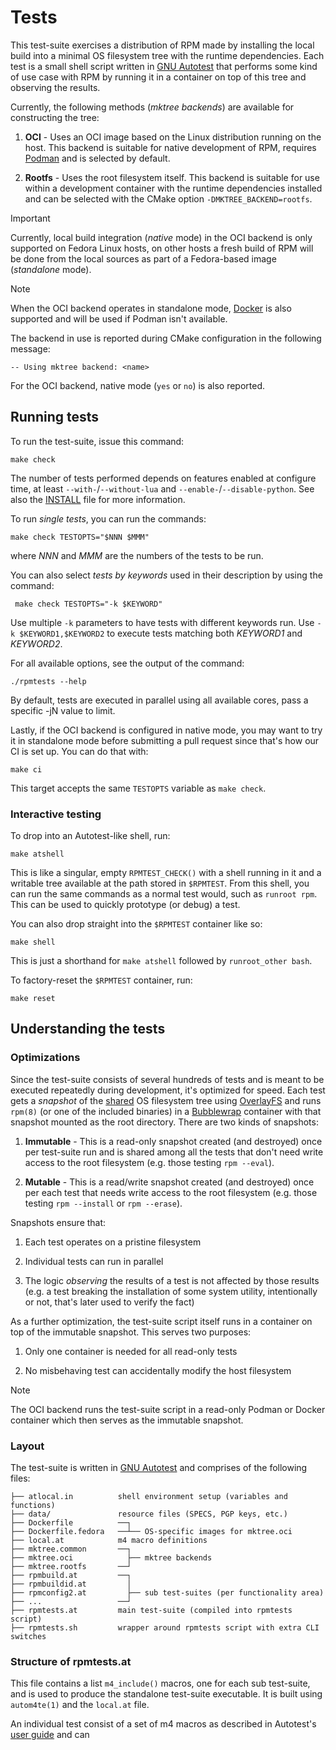 # Tests

This test-suite exercises a distribution of RPM made by installing the local
build into a minimal OS filesystem tree with the runtime dependencies.  Each
test is a small shell script written in [GNU
Autotest](https://www.gnu.org/savannah-checkouts/gnu/autoconf/manual/autoconf-2.71/html_node/Using-Autotest.html)
that performs some kind of use case with RPM by running it in a container on
top of this tree and observing the results.

Currently, the following methods (*mktree backends*) are available for
constructing the tree:

1. **OCI** - Uses an OCI image based on the Linux distribution running on the
   host.  This backend is suitable for native development of RPM, requires
   [Podman](https://github.com/containers/podman/) and is selected by default.

1. **Rootfs** - Uses the root filesystem itself.  This backend is suitable for
   use within a development container with the runtime dependencies installed
   and can be selected with the CMake option `-DMKTREE_BACKEND=rootfs`.

> [!IMPORTANT]
> Currently, local build integration (*native* mode) in the OCI backend is only
> supported on Fedora Linux hosts, on other hosts a fresh build of RPM will be
> done from the local sources as part of a Fedora-based image (*standalone*
> mode).

> [!NOTE]
> When the OCI backend operates in standalone mode,
> [Docker](https://github.com/docker/) is also supported and will be used if
> Podman isn't available.

The backend in use is reported during CMake configuration in the following
message:

    -- Using mktree backend: <name>

For the OCI backend, native mode (`yes` or `no`) is also reported.

## Running tests

To run the test-suite, issue this command:

    make check

The number of tests performed depends on features enabled at configure time,
at least `--with-`/`--without-lua` and `--enable-`/`--disable-python`.
See also the [INSTALL](../INSTALL) file for more information.

To run *single tests*, you can run the commands:

    make check TESTOPTS="$NNN $MMM"

where _NNN_ and _MMM_ are the numbers of the tests to be run.

You can also select *tests by keywords* used in their description by using the command:

     make check TESTOPTS="-k $KEYWORD"

Use multiple `-k` parameters to have tests with different keywords run.
Use `-k $KEYWORD1,$KEYWORD2` to execute tests matching both _KEYWORD1_ and _KEYWORD2_.

For all available options, see the output of the command:

	./rpmtests --help

By default, tests are executed in parallel using all available cores, pass
a specific -jN value to limit.

Lastly, if the OCI backend is configured in native mode, you may want to try it
in standalone mode before submitting a pull request since that's how our CI is
set up.  You can do that with:

    make ci

This target accepts the same `TESTOPTS` variable as `make check`.

### Interactive testing

To drop into an Autotest-like shell, run:

    make atshell

This is like a singular, empty `RPMTEST_CHECK()` with a shell running in it and
a writable tree available at the path stored in `$RPMTEST`.  From this shell,
you can run the same commands as a normal test would, such as `runroot rpm`.
This can be used to quickly prototype (or debug) a test.

You can also drop straight into the `$RPMTEST` container like so:

    make shell

This is just a shorthand for `make atshell` followed by `runroot_other bash`.

To factory-reset the `$RPMTEST` container, run:

    make reset

## Understanding the tests

### Optimizations

Since the test-suite consists of several hundreds of tests and is meant to be
executed repeatedly during development, it's optimized for speed.  Each test
gets a *snapshot* of the [shared](#Tests) OS filesystem tree using
[OverlayFS](https://docs.kernel.org/filesystems/overlayfs.html) and runs
`rpm(8)` (or one of the included binaries) in a
[Bubblewrap](https://github.com/containers/bubblewrap/) container with that
snapshot mounted as the root directory.  There are two kinds of snapshots:

1. **Immutable** - This is a read-only snapshot created (and destroyed) once
   per test-suite run and is shared among all the tests that don't need write
   access to the root filesystem (e.g. those testing `rpm --eval`).

2. **Mutable** - This is a read/write snapshot created (and destroyed) once per
   each test that needs write access to the root filesystem (e.g. those testing
   `rpm --install` or `rpm --erase`).

Snapshots ensure that:

1. Each test operates on a pristine filesystem

2. Individual tests can run in parallel

3. The logic *observing* the results of a test is not affected by those results
   (e.g. a test breaking the installation of some system utility, intentionally
   or not, that's later used to verify the fact)

As a further optimization, the test-suite script itself runs in a container on
top of the immutable snapshot.  This serves two purposes:

1. Only one container is needed for all read-only tests

2. No misbehaving test can accidentally modify the host filesystem

> [!NOTE]
> The OCI backend runs the test-suite script in a read-only Podman or Docker
> container which then serves as the immutable snapshot.

### Layout

The test-suite is written in
[GNU Autotest](https://www.gnu.org/savannah-checkouts/gnu/autoconf/manual/autoconf-2.71/html_node/Using-Autotest.html)
and comprises of the following files:

```
├── atlocal.in          shell environment setup (variables and functions)
├── data/               resource files (SPECS, PGP keys, etc.)
├── Dockerfile          ──┐
├── Dockerfile.fedora   ──┴── OS-specific images for mktree.oci
├── local.at            m4 macro definitions
├── mktree.common       ──┐
├── mktree.oci            ├── mktree backends
├── mktree.rootfs       ──┘
├── rpmbuild.at         ──┐
├── rpmbuildid.at         │
├── rpmconfig2.at         ├── sub test-suites (per functionality area)
├── ...                 ──┘
├── rpmtests.at         main test-suite (compiled into rpmtests script)
├── rpmtests.sh         wrapper around rpmtests script with extra CLI switches
```







### Structure of rpmtests.at

This file contains a list `m4_include()` macros, one for each sub test-suite,
and is used to produce the standalone test-suite executable.  It is built using
`autom4te(1)` and the `local.at` file.

An individual test consist of a set of m4 macros as described in Autotest's
[user guide](https://www.gnu.org/savannah-checkouts/gnu/autoconf/manual/autoconf-2.71/html_node/Writing-Testsuites.html)
and can

